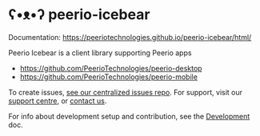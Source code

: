 # ʕ•ᴥ•ʔ peerio-icebear

Documentation: https://peeriotechnologies.github.io/peerio-icebear/html/

Peerio Icebear is a client library supporting Peerio apps
* https://github.com/PeerioTechnologies/peerio-desktop
* https://github.com/PeerioTechnologies/peerio-mobile

To create issues, [see our centralized issues repo](https://github.com/PeerioTechnologies/peerio). For support, visit our [support centre](https://support.peerio.com), or [contact us](https://www.peerio.com/contact-us.html). 

For info about development setup and contribution, see the [Development](./docs/development.md) doc.
